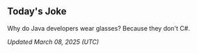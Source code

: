 ## Today's Joke
Why do Java developers wear glasses? Because they don't C#.

*Updated March 08, 2025 (UTC)*
